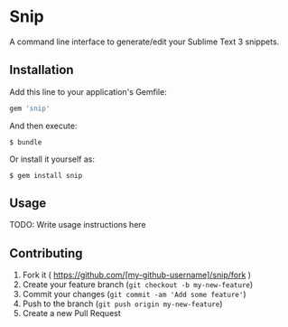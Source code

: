 # Snip

A command line interface to generate/edit your Sublime Text 3 snippets.

## Installation

Add this line to your application's Gemfile:

```ruby
gem 'snip'
```

And then execute:

    $ bundle

Or install it yourself as:

    $ gem install snip

## Usage

TODO: Write usage instructions here

## Contributing

1. Fork it ( https://github.com/[my-github-username]/snip/fork )
2. Create your feature branch (`git checkout -b my-new-feature`)
3. Commit your changes (`git commit -am 'Add some feature'`)
4. Push to the branch (`git push origin my-new-feature`)
5. Create a new Pull Request
